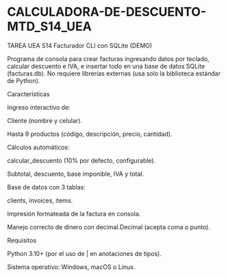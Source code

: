 # CALCULADORA-DE-DESCUENTO-MTD_S14_UEA
TAREA UEA S14
Facturador CLI con SQLite (DEMO)

Programa de consola para crear facturas ingresando datos por teclado, calcular descuento e IVA, e insertar todo en una base de datos SQLite (facturas.db).
No requiere librerías externas (usa solo la biblioteca estándar de Python).

Características

Ingreso interactivo de:

Cliente (nombre y celular).

Hasta 9 productos (código, descripción, precio, cantidad).

Cálculos automáticos:

calcular_descuento (10% por defecto, configurable).

Subtotal, descuento, base imponible, IVA y total.

Base de datos con 3 tablas:

clients, invoices, items.

Impresión formateada de la factura en consola.

Manejo correcto de dinero con decimal.Decimal (acepta coma o punto).

Requisitos

Python 3.10+ (por el uso de | en anotaciones de tipos).

Sistema operativo: Windows, macOS o Linux.
